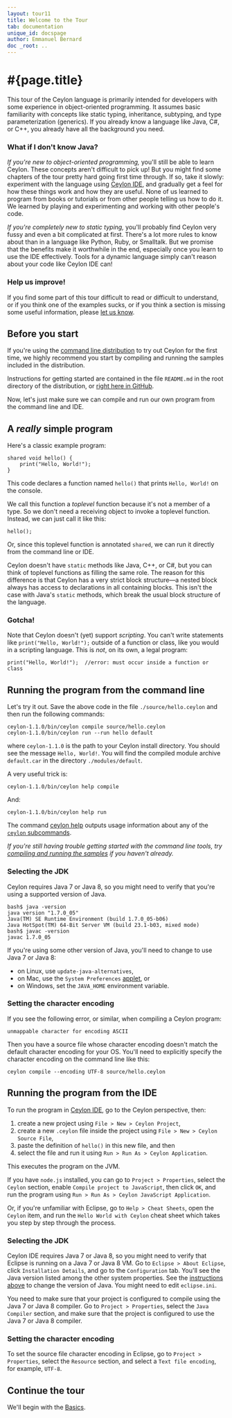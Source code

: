 ```yaml
---
layout: tour11
title: Welcome to the Tour
tab: documentation
unique_id: docspage
author: Emmanuel Bernard
doc _root: ..
---
```


# #{page.title}

This tour of the Ceylon language is primarily intended for 
developers with some experience in object-oriented 
programming. It assumes basic familiarity with concepts like 
static typing, inheritance, subtyping, and type 
parameterization (generics). If you already know a language 
like Java, C#, or C++, you already have all the background 
you need.

### What if I don't know Java?

_If you're new to object-oriented programming,_ you'll still
be able to learn Ceylon. These concepts aren't difficult to
pick up! But you might find some chapters of the tour pretty
hard going first time through. If so, take it slowly: 
experiment with the language using [Ceylon IDE](../ide), and 
gradually get a feel for how these things work and how they 
are useful. None of us learned to program from books or 
tutorials or from other people telling us how to do it. We 
learned by playing and experimenting and working with other
people's code.

_If you're completely new to static typing,_ you'll probably
find Ceylon very fussy and even a bit complicated at first. 
There's a lot more rules to know about than in a language like 
Python, Ruby, or Smalltalk. But we promise that the benefits 
make it worthwhile in the end, especially once you learn to 
use the IDE effectively. Tools for a dynamic language simply 
can't reason about your code like Ceylon IDE can! 

### Help us improve!

If you find some part of this tour difficult to read or difficult 
to understand, or if you think one of the examples sucks, or if 
you think a section is missing some useful information, please
[let us know](/community).

## Before you start

If you're using the [command line distribution](/download) to
try out Ceylon for the first time, we highly recommend you 
start by compiling and running the samples included in the
distribution.

Instructions for getting started are contained in the file
`README.md` in the root directory of the distribution, or
[right here in GitHub][ceylon-dist readme].

[ceylon-dist readme]: https://github.com/ceylon/ceylon-dist/blob/master/README.md 

Now, let's just make sure we can compile and run our own program 
from the command line and IDE.

## A _really_ simple program

Here's a classic example program:

<!-- try: -->
    shared void hello() {
        print("Hello, World!");
    }

This code declares a function named `hello()` that prints `Hello, World!` on 
the console.

We call this function a _toplevel_ function because it's not a member of a type. 
So we don't need a receiving object to invoke a toplevel function. Instead, we 
can just call it like this:

<!-- try-pre:
    void hello() {
        print("Hello, World!");
    }
    
-->
    hello();

Or, since this toplevel function is annotated `shared`, we can run it directly 
from the command line or IDE.

Ceylon doesn't have `static` methods like Java, C++, or C#, but you can think 
of toplevel functions as filling the same role. The reason for this difference
is that Ceylon has a very strict block structure&mdash;a nested block always has 
access to declarations in all containing blocks. This isn't the case with Java's 
`static` methods, which break the usual block structure of the language.

### Gotcha!

Note that Ceylon doesn't (yet) support _scripting_. You can't write statements 
like `print("Hello, World!");` outside of a function or class, like you would
in a scripting language. This is _not_, on its own, a legal program:

<!-- try: -->
    print("Hello, World!");  //error: must occur inside a function or class


## Running the program from the command line

Let's try it out. Save the above code in the file `./source/hello.ceylon` 
and then run the following commands:

<!-- lang: bash -->
    ceylon-1.1.0/bin/ceylon compile source/hello.ceylon
    ceylon-1.1.0/bin/ceylon run --run hello default

where `ceylon-1.1.0` is the path to your Ceylon install directory. You should
see the message `Hello, World!`. You will find the compiled module archive 
`default.car` in the directory `./modules/default`.

A very useful trick is:

<!-- lang: bash -->
    ceylon-1.1.0/bin/ceylon help compile

And:

<!-- lang: bash -->
    ceylon-1.1.0/bin/ceylon help run

The command
[ceylon help](#{site.urls.ceylon_tool_current}/ceylon-help.html) 
outputs usage information about any of the 
[`ceylon` subcommands](#{site.urls.ceylon_tool_current}/index.html).

*If you're still having trouble getting started with the command line tools, 
try [compiling and running the samples](#before_you_start) if you haven't 
already.*

### Selecting the JDK

Ceylon requires Java 7 or Java 8, so you might need to verify that you're 
using a supported version of Java.

<!-- lang: bash -->
    bash$ java -version
    java version "1.7.0_05"
    Java(TM) SE Runtime Environment (build 1.7.0_05-b06)
    Java HotSpot(TM) 64-Bit Server VM (build 23.1-b03, mixed mode)
    bash$ javac -version
    javac 1.7.0_05

If you're using some other version of Java, you'll need to change to use 
Java 7 or Java 8:

- on Linux, use `update-java-alternatives`,
- on Mac, use the `System Preferences` 
  [applet](http://www.java.com/en/download/help/mac_controlpanel.xml), or
- on Windows, set the `JAVA_HOME` environment variable.

### Setting the character encoding

If you see the following error, or similar, when compiling a Ceylon program:

<!-- lang: none -->
    unmappable character for encoding ASCII

Then you have a source file whose character encoding doesn't match the default
character encoding for your OS. You'll need to explicitly specify the character
encoding on the command line like this:

<!-- lang: bash -->
    ceylon compile --encoding UTF-8 source/hello.ceylon

## Running the program from the IDE

To run the program in [Ceylon IDE](../ide), go to the Ceylon 
perspective, then:

1. create a new project using `File > New > Ceylon Project`, 
2. create a new `.ceylon` file inside the project using 
   `File > New > Ceylon Source File`,
3. paste the definition of `hello()` in this new file, and then 
4. select the file and run it using `Run > Run As > Ceylon Application`.

This executes the program on the JVM.

If you have `node.js` installed, you can go to `Project > Properties`, select 
the `Ceylon` section, enable `Compile project to JavaScript`, then click `OK`, 
and run the program using `Run > Run As > Ceylon JavaScript Application`.

Or, if you're unfamiliar with Eclipse, go to `Help > Cheat Sheets`, open the 
`Ceylon` item, and run the `Hello World with Ceylon` cheat sheet which takes 
you step by step through the process.

### Selecting the JDK

Ceylon IDE requires Java 7 or Java 8, so you might need to verify that Eclipse 
is running on a Java 7 or Java 8 VM. Go to `Eclipse > About Eclipse`, click 
`Installation Details`, and go to the `Configuration` tab. You'll see the Java 
version listed among the other system properties. See the 
[instructions above](#selecting_the_jdk) to change the version of Java. You 
might need to edit `eclipse.ini`.

You need to make sure that your project is configured to compile using the Java 
7 or Java 8 compiler. Go to `Project > Properties`, select the `Java Compiler` 
section, and make sure that the project is configured to use the Java 7 or
Java 8 compiler.

### Setting the character encoding

To set the source file character encoding in Eclipse, go to 
`Project > Properties`, select the `Resource` section, and select a
`Text file encoding`, for example, `UTF-8`.

## Continue the tour

We'll begin with the [Basics](basics). 
